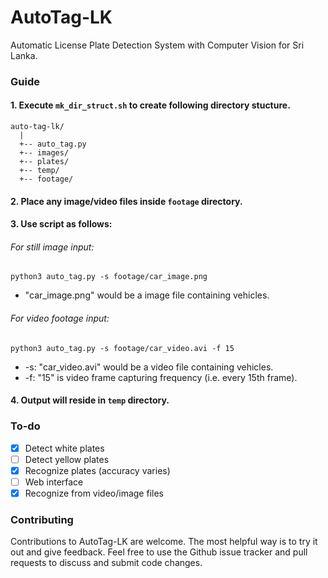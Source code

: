# AutoTag-LK
Automatic License Plate Detection System with Computer Vision for Sri Lanka.

### Guide

#### 1. Execute ```mk_dir_struct.sh``` to create following directory stucture.

```
auto-tag-lk/
  |
  +-- auto_tag.py
  +-- images/
  +-- plates/
  +-- temp/
  +-- footage/
```

#### 2. Place any image/video files inside ```footage``` directory.

#### 3. Use script as follows:

###### For still image input:
  ```
  python3 auto_tag.py -s footage/car_image.png
  ```
  + "car_image.png" would be a image file containing vehicles.

###### For video footage input:
  ```
  python3 auto_tag.py -s footage/car_video.avi -f 15
  ```
  + -s: "car_video.avi" would be a video file containing vehicles.
  + -f: "15" is video frame capturing frequency (i.e. every 15th frame).

#### 4. Output will reside in ```temp``` directory.

### To-do

- [x] Detect white plates
- [ ] Detect yellow plates
- [x] Recognize plates (accuracy varies)
- [ ] Web interface
- [x] Recognize from video/image files

### Contributing

Contributions to AutoTag-LK are welcome. The most helpful way is to try it out and give feedback. Feel free to use the Github issue tracker and pull requests to discuss and submit code changes.
